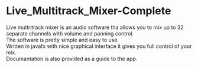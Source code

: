 # Live_Multitrack_Mixer-Complete

Live multritrack mixer is an audio software tha allows you to mix up to 32 separate channels with volume and panning control.<br>
The software is pretty simple and easy to use.<br>
Written in javafx with nice graphical interface it gives you full control of your mix.<br>
Documantation is also provided as a guide to the app.<br>

